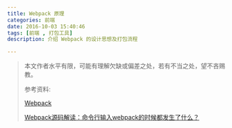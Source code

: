 ```yaml
---
title: Webpack 原理
categories: 前端
date: 2016-10-03 15:40:46
tags: [前端 , 打包工具]
description: 介绍 Webpack 的设计思想及打包流程

---
```








>本文作者水平有限，可能有理解欠缺或偏差之处，若有不当之处，望不吝赐教。
>
>参考资料:
>
>[Webpack](webpack.js.org)
>
>[Webpack源码解读：命令行输入webpack的时候都发生了什么？](https://github.com/DDFE/DDFE-blog/issues/12)
>
>

